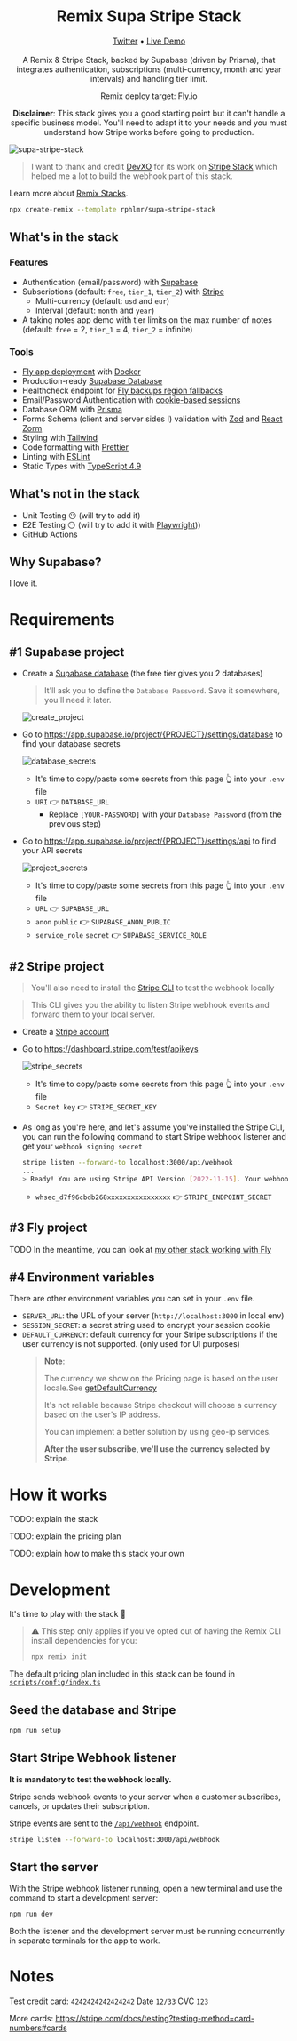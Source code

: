 <h1 align="center">Remix Supa Stripe Stack</h1>

<p align="center">
  <a href="https://twitter.com/rphlmr">Twitter</a> • <a href="https://remix-supa-stripe-stack.fly.dev/">Live Demo</a>
  <br/>
  <br/>
  A Remix & Stripe Stack, backed by Supabase (driven by Prisma), that integrates authentication, subscriptions (multi-currency, month and year intervals) and handling tier limit. 
</p>
<p align="center">
  Remix deploy target: Fly.io 
</p>
<p align="center">
  <b>Disclaimer</b>: This stack gives you a good starting point but it can't handle a specific business model. You'll need to adapt it to your needs and you must understand how Stripe works before going to production.
</p>

![supa-stripe-stack](https://user-images.githubusercontent.com/20722140/216357731-806840c9-03f0-4ee5-a3cc-f12382b4bc88.png)


> I want to thank and credit [DevXO](https://github.com/dev-xo) for its work on [Stripe Stack](https://github.com/dev-xo/stripe-stack) which helped me a lot to build the webhook part of this stack.

Learn more about [Remix Stacks](https://remix.run/stacks).

```sh
npx create-remix --template rphlmr/supa-stripe-stack
```

## What's in the stack

### Features

- Authentication (email/password) with [Supabase](https://supabase.com/)
- Subscriptions (default: `free`, `tier_1`, `tier_2`) with [Stripe](https://stripe.com/)
  - Multi-currency (default: `usd` and `eur`)
  - Interval (default: `month` and `year`)
- A taking notes app demo with tier limits on the max number of notes (default: `free` = 2, `tier_1` = 4, `tier_2` = infinite)

### Tools

- [Fly app deployment](https://fly.io) with [Docker](https://www.docker.com/products/docker-desktop/)
- Production-ready [Supabase Database](https://supabase.com/)
- Healthcheck endpoint for [Fly backups region fallbacks](https://fly.io/docs/reference/configuration/#services-http_checks)
- Email/Password Authentication with [cookie-based sessions](https://remix.run/docs/en/v1/api/remix#createcookiesessionstorage)
- Database ORM with [Prisma](https://prisma.io)
- Forms Schema (client and server sides !) validation with [Zod](https://github.com/colinhacks/zod) and [React Zorm](https://github.com/esamattis/react-zorm)
- Styling with [Tailwind](https://tailwindcss.com/)
- Code formatting with [Prettier](https://prettier.io)
- Linting with [ESLint](https://eslint.org)
- Static Types with [TypeScript 4.9](https://typescriptlang.org)

## What's not in the stack

- Unit Testing 😶 (will try to add it)
- E2E Testing 😶 (will try to add it with [Playwright](https://playwright.dev/)))
- GitHub Actions

## Why Supabase?

I love it.

# Requirements

## #1 Supabase project

- Create a [Supabase database](https://supabase.com/) (the free tier gives you 2 databases)

  > It'll ask you to define the `Database Password`. Save it somewhere, you'll need it later.

  ![create_project](https://user-images.githubusercontent.com/20722140/216093400-405916ae-7c30-4aa1-8c73-b41a512f1507.png)

- Go to https://app.supabase.io/project/{PROJECT}/settings/database to find your database secrets

  ![database_secrets](https://user-images.githubusercontent.com/20722140/216097216-f77a56ac-b17e-4031-bd29-ad239639829d.png)

  - It's time to copy/paste some secrets from this page 👆 into your `.env` file
  - `URI` 👉 `DATABASE_URL`
    - Replace `[YOUR-PASSWORD]` with your `Database Password` (from the previous step)

- Go to https://app.supabase.io/project/{PROJECT}/settings/api to find your API secrets

  ![project_secrets](https://user-images.githubusercontent.com/20722140/216094297-df265aaf-1c50-4dc7-bdd0-14bc8aa00e17.png)

  - It's time to copy/paste some secrets from this page 👆 into your `.env` file
  - `URL` 👉 `SUPABASE_URL`
  - `anon` `public` 👉 `SUPABASE_ANON_PUBLIC`
  - `service_role` `secret` 👉 `SUPABASE_SERVICE_ROLE`

## #2 Stripe project

> You'll also need to install the [Stripe CLI](https://stripe.com/docs/stripe-cli) to test the webhook locally

> This CLI gives you the ability to listen Stripe webhook events and forward them to your local server.

- Create a [Stripe account](https://dashboard.stripe.com/register)
- Go to https://dashboard.stripe.com/test/apikeys

  ![stripe_secrets](https://user-images.githubusercontent.com/20722140/216101036-1e94b7fe-29e6-4f34-85eb-9e0f7c0002a4.png)

  - It's time to copy/paste some secrets from this page 👆 into your `.env` file
  - `Secret key` 👉 `STRIPE_SECRET_KEY`

- As long as you're here, and let's assume you've installed the Stripe CLI, you can run the following command to start Stripe webhook listener and get your `webhook signing secret`
  ```sh
  stripe listen --forward-to localhost:3000/api/webhook
  ...
  > Ready! You are using Stripe API Version [2022-11-15]. Your webhook signing secret is whsec_d7f96cbdb268xxxxxxxxxxxxxxxx
  ```
  - `whsec_d7f96cbdb268xxxxxxxxxxxxxxxx` 👉 `STRIPE_ENDPOINT_SECRET`

## #3 Fly project

TODO
In the meantime, you can look at [my other stack working with Fly](https://github.com/rphlmr/supa-fly-stack/blob/main/README.md#deployment)

## #4 Environment variables

There are other environment variables you can set in your `.env` file.

- `SERVER_URL`: the URL of your server (`http://localhost:3000` in local env)
- `SESSION_SECRET`: a secret string used to encrypt your session cookie
- `DEFAULT_CURRENCY`: default currency for your Stripe subscriptions if the user currency is not supported. (only used for UI purposes)
  > **Note**:
  >
  > The currency we show on the Pricing page is based on the user locale.See [getDefaultCurrency](app/utils/http.server.ts)
  >
  > It's not reliable because Stripe checkout will choose a currency based on the user's IP address.
  >
  > You can implement a better solution by using geo-ip services.
  >
  > **After the user subscribe, we'll use the currency selected by Stripe**.

# How it works

TODO: explain the stack

TODO: explain the pricing plan

TODO: explain how to make this stack your own

# Development

It's time to play with the stack 🎉

> ⚠️ This step only applies if you've opted out of having the Remix CLI install dependencies for you:
>
> ```sh
> npx remix init
> ```

The default pricing plan included in this stack can be found in [`scripts/config/index.ts`](scripts/config/index.ts)

## Seed the database and Stripe

```sh
npm run setup
```

## Start Stripe Webhook listener

**It is mandatory to test the webhook locally.**

Stripe sends webhook events to your server when a customer subscribes, cancels, or updates their subscription.

Stripe events are sent to the [`/api/webhook`](app/routes/api/webhook.ts) endpoint.

```sh
stripe listen --forward-to localhost:3000/api/webhook
```

## Start the server

With the Stripe webhook listener running, open a new terminal and use the command to start a development server:

```sh
npm run dev
```

Both the listener and the development server must be running concurrently in separate terminals for the app to work.

# Notes

Test credit card: `4242424242424242` Date `12/33` CVC `123`

More cards: https://stripe.com/docs/testing?testing-method=card-numbers#cards
